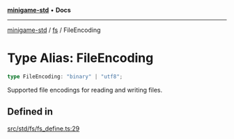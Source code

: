 [**minigame-std**](../../../README.md) • **Docs**

***

[minigame-std](../../../README.md) / [fs](../README.md) / FileEncoding

# Type Alias: FileEncoding

```ts
type FileEncoding: "binary" | "utf8";
```

Supported file encodings for reading and writing files.

## Defined in

[src/std/fs/fs\_define.ts:29](https://github.com/JiangJie/minigame-std/blob/d5a0bd55450bd8f6d3ddbc9f604a3e15ebaebf6d/src/std/fs/fs_define.ts#L29)
